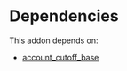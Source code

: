 # Dependencies

This addon depends on:

- [account_cutoff_base](../../../../odoo-bringout-oca-account-closing-account_cutoff_base)

